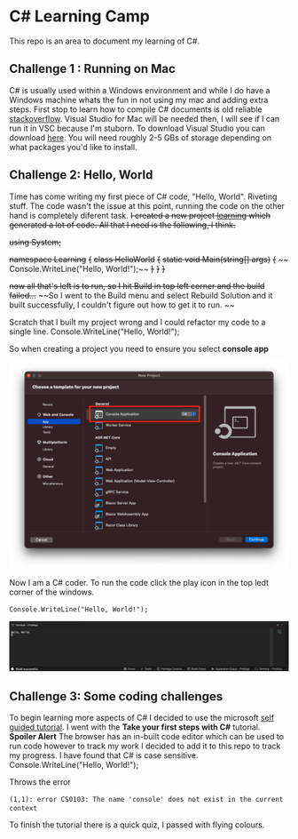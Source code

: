 # C# Learning Camp
This repo is an area to document my learning of C#.


## Challenge 1 : Running on Mac

C# is usually used within a Windows environment and while I do have a Windows machine whats the fun in not using my mac and adding extra steps.
First stop to learn how to compile C# documents is old reliable [stackoverflow](https://stackoverflow.com/questions/28280082/can-i-program-in-c-sharp-on-a-mac?noredirect=1&lq=1). Visual Studio for Mac will be needed then, I will see if I can run it in VSC because I'm stuborn. 
To download Visual Studio you can download [here](https://visualstudio.microsoft.com/thank-you-downloading-visual-studio-mac/?sku=communitymac&rel=17). You will need roughly 2-5 GBs of storage depending on what packages you'd like to install. 

## Challenge 2: Hello, World

Time has come writing my first piece of C# code, "Hello, World". Riveting stuff. The code wasn't the issue at this point, running the code on the other hand is completely diferent task. 
~~I created a new project [learning](./Learning/) which generated a lot of code. All that I need is the following, I think.~~

~~using System;~~

~~namespace Learning~~
~~{~~
~~class HelloWorld~~
~~{~~
~~static void Main(string[] args)~~
~~{~~
~~    Console.WriteLine("Hello, World!");~~
~~}~~
~~}~~
~~}~~

~~now all that's left is to run, so I hit Build in top left corner and the build failed...~~
~~So I went to the Build menu and select Rebuild Solution and it built successfully, I couldn't figure out how to get it to run. ~~

Scratch that I built my project wrong and I could refactor my code to a single line. 
    Console.WriteLine("Hello, World!");

So when creating a project you need to ensure you select **console app**

![Console Application](./Images/FirstApp/ConsoleApp.png)

Now I am a C# coder. To run the code click the play icon in the top ledt corner of the windows.

    Console.WriteLine("Hello, World!");

![Hello, World](./Images/FirstApp/HelloWorld.png)

## Challenge 3: Some coding challenges
To begin learning more aspects of C# I decided to use the microsoft [self guided tutorial](https://docs.microsoft.com/en-ie/users/dotnet/collections/yz26f8y64n7k07?WT.mc_id=dotnet-35129-website). I went with the **Take your first steps with C#** tutorial. 
**Spoiler Alert**
The browser has an in-built code editor which can be used to run code however to track my work I decided to add it to this repo to track my progress.
I have found that C# is case sensitive.
    Console.WriteLine("Hello, World!");

Throws the error

    (1,1): error CS0103: The name 'console' does not exist in the current context

To finish the tutorial there is a quick quiz, I passed with flying colours. 
